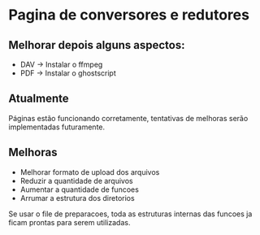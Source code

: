 # Pagina de conversores e redutores

## Melhorar depois alguns aspectos:
* DAV -> Instalar o ffmpeg
* PDF -> Instalar o ghostscript

## Atualmente
Páginas estão funcionando corretamente, tentativas de melhoras serão implementadas futuramente.

## Melhoras
* Melhorar formato de upload dos arquivos
* Reduzir a quantidade de arquivos 
* Aumentar a quantidade de funcoes
* Arrumar a estrutura dos diretorios

Se usar o file de preparacoes, toda as estruturas internas das funcoes ja ficam prontas para serem utilizadas. 
